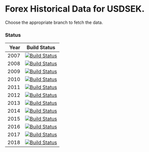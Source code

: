 # Forex Historical Data for USDSEK.

Choose the appropriate branch to fetch the data.

### Status

| Year | Build Status |
| ----:|:------------:|
| 2007 | [![Build Status](https://api.travis-ci.org/FX-Data/FX-Data-USDSEK-DS.svg?branch=2007)](https://travis-ci.org/FX-Data/FX-Data-USDSEK-DS/branches) |
| 2008 | [![Build Status](https://api.travis-ci.org/FX-Data/FX-Data-USDSEK-DS.svg?branch=2008)](https://travis-ci.org/FX-Data/FX-Data-USDSEK-DS/branches) |
| 2009 | [![Build Status](https://api.travis-ci.org/FX-Data/FX-Data-USDSEK-DS.svg?branch=2009)](https://travis-ci.org/FX-Data/FX-Data-USDSEK-DS/branches) |
| 2010 | [![Build Status](https://api.travis-ci.org/FX-Data/FX-Data-USDSEK-DS.svg?branch=2010)](https://travis-ci.org/FX-Data/FX-Data-USDSEK-DS/branches) |
| 2011 | [![Build Status](https://api.travis-ci.org/FX-Data/FX-Data-USDSEK-DS.svg?branch=2011)](https://travis-ci.org/FX-Data/FX-Data-USDSEK-DS/branches) |
| 2012 | [![Build Status](https://api.travis-ci.org/FX-Data/FX-Data-USDSEK-DS.svg?branch=2012)](https://travis-ci.org/FX-Data/FX-Data-USDSEK-DS/branches) |
| 2013 | [![Build Status](https://api.travis-ci.org/FX-Data/FX-Data-USDSEK-DS.svg?branch=2013)](https://travis-ci.org/FX-Data/FX-Data-USDSEK-DS/branches) |
| 2014 | [![Build Status](https://api.travis-ci.org/FX-Data/FX-Data-USDSEK-DS.svg?branch=2014)](https://travis-ci.org/FX-Data/FX-Data-USDSEK-DS/branches) |
| 2015 | [![Build Status](https://api.travis-ci.org/FX-Data/FX-Data-USDSEK-DS.svg?branch=2015)](https://travis-ci.org/FX-Data/FX-Data-USDSEK-DS/branches) |
| 2016 | [![Build Status](https://api.travis-ci.org/FX-Data/FX-Data-USDSEK-DS.svg?branch=2016)](https://travis-ci.org/FX-Data/FX-Data-USDSEK-DS/branches) |
| 2017 | [![Build Status](https://api.travis-ci.org/FX-Data/FX-Data-USDSEK-DS.svg?branch=2017)](https://travis-ci.org/FX-Data/FX-Data-USDSEK-DS/branches) |
| 2018 | [![Build Status](https://api.travis-ci.org/FX-Data/FX-Data-USDSEK-DS.svg?branch=2018)](https://travis-ci.org/FX-Data/FX-Data-USDSEK-DS/branches) |
